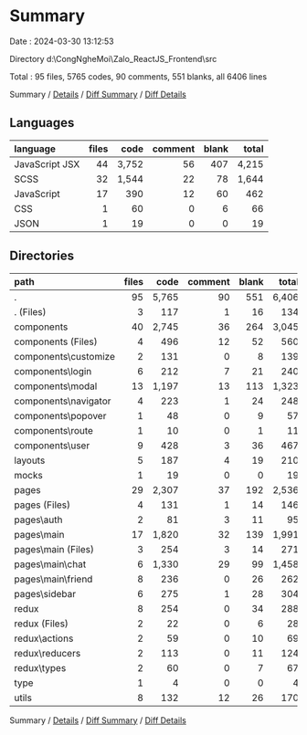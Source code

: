 # Summary

Date : 2024-03-30 13:12:53

Directory d:\\CongNgheMoi\\Zalo_ReactJS_Frontend\\src

Total : 95 files,  5765 codes, 90 comments, 551 blanks, all 6406 lines

Summary / [Details](details.md) / [Diff Summary](diff.md) / [Diff Details](diff-details.md)

## Languages
| language | files | code | comment | blank | total |
| :--- | ---: | ---: | ---: | ---: | ---: |
| JavaScript JSX | 44 | 3,752 | 56 | 407 | 4,215 |
| SCSS | 32 | 1,544 | 22 | 78 | 1,644 |
| JavaScript | 17 | 390 | 12 | 60 | 462 |
| CSS | 1 | 60 | 0 | 6 | 66 |
| JSON | 1 | 19 | 0 | 0 | 19 |

## Directories
| path | files | code | comment | blank | total |
| :--- | ---: | ---: | ---: | ---: | ---: |
| . | 95 | 5,765 | 90 | 551 | 6,406 |
| . (Files) | 3 | 117 | 1 | 16 | 134 |
| components | 40 | 2,745 | 36 | 264 | 3,045 |
| components (Files) | 4 | 496 | 12 | 52 | 560 |
| components\\customize | 2 | 131 | 0 | 8 | 139 |
| components\\login | 6 | 212 | 7 | 21 | 240 |
| components\\modal | 13 | 1,197 | 13 | 113 | 1,323 |
| components\\navigator | 4 | 223 | 1 | 24 | 248 |
| components\\popover | 1 | 48 | 0 | 9 | 57 |
| components\\route | 1 | 10 | 0 | 1 | 11 |
| components\\user | 9 | 428 | 3 | 36 | 467 |
| layouts | 5 | 187 | 4 | 19 | 210 |
| mocks | 1 | 19 | 0 | 0 | 19 |
| pages | 29 | 2,307 | 37 | 192 | 2,536 |
| pages (Files) | 4 | 131 | 1 | 14 | 146 |
| pages\\auth | 2 | 81 | 3 | 11 | 95 |
| pages\\main | 17 | 1,820 | 32 | 139 | 1,991 |
| pages\\main (Files) | 3 | 254 | 3 | 14 | 271 |
| pages\\main\\chat | 6 | 1,330 | 29 | 99 | 1,458 |
| pages\\main\\friend | 8 | 236 | 0 | 26 | 262 |
| pages\\sidebar | 6 | 275 | 1 | 28 | 304 |
| redux | 8 | 254 | 0 | 34 | 288 |
| redux (Files) | 2 | 22 | 0 | 6 | 28 |
| redux\\actions | 2 | 59 | 0 | 10 | 69 |
| redux\\reducers | 2 | 113 | 0 | 11 | 124 |
| redux\\types | 2 | 60 | 0 | 7 | 67 |
| type | 1 | 4 | 0 | 0 | 4 |
| utils | 8 | 132 | 12 | 26 | 170 |

Summary / [Details](details.md) / [Diff Summary](diff.md) / [Diff Details](diff-details.md)